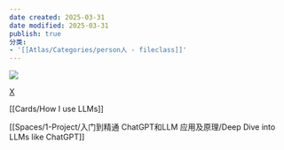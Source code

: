 ```yaml
---
date created: 2025-03-31
date modified: 2025-03-31
publish: true
分类:
- '[[Atlas/Categories/person人 - fileclass]]'
---
```


![](https://pub-pic.oldwinter.top/2025/03/a326a01b3093cf50aeddcd4ade2b5580.png)


[X](https://x.com/karpathy/status/1886192184808149383)

[[Cards/How I use LLMs]]

[[Spaces/1-Project/入门到精通 ChatGPT和LLM 应用及原理/Deep Dive into LLMs like ChatGPT]]

